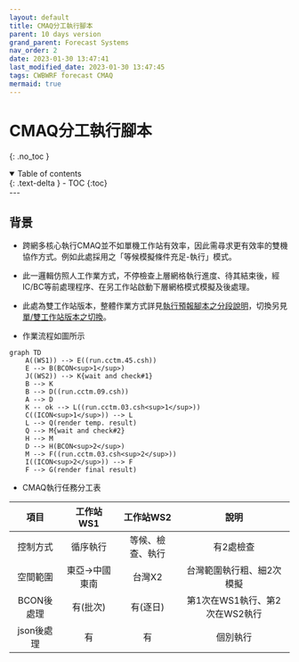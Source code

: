 ```yaml
---
layout: default
title: CMAQ分工執行腳本
parent: 10 days version
grand_parent: Forecast Systems
nav_order: 2
date: 2023-01-30 13:47:41
last_modified_date: 2023-01-30 13:47:45
tags: CWBWRF forecast CMAQ 
mermaid: true
---
```


# CMAQ分工執行腳本

{: .no_toc }

<details open markdown="block">
  <summary>
    Table of contents
  </summary>
  {: .text-delta }
- TOC
{:toc}
</details>
---

## 背景

- 跨網多核心執行CMAQ並不如單機工作站有效率，因此需尋求更有效率的雙機協作方式。例如此處採用之「等候模擬條件充足-執行」模式。
- 此一邏輯仿照人工作業方式，不停檢查上層網格執行進度、待其結束後，經IC/BC等前處理程序、在另工作站啟動下層網格模式模擬及後處理。
- 此處為雙工作站版本，整體作業方式詳見[執行預報腳本之分段說明](5daysVersion/10.fcst.cs.md)，切換另見[單/雙工作站版本之切換](10daysVersion/14.WS1vsWS2.md)。

- 作業流程如圖所示

```mermaid
graph TD
    A((WS1)) --> E((run.cctm.45.csh))
    E --> B(BCON<sup>1</sup>)
    J((WS2)) --> K{wait and check#1}
    B --> K
    B --> D((run.cctm.09.csh))
    A --> D
    K -- ok --> L((run.cctm.03.csh<sup>1</sup>))
    C((ICON<sup>1</sup>)) --> L
    L --> Q(render temp. result)
    Q --> M{wait and check#2}
    H --> M
    D --> H(BCON<sup>2</sup>)
    M --> F((run.cctm.03.csh<sup>2</sup>))
    I((ICON<sup>2</sup>)) --> F
    F --> G(render final result)
```

- CMAQ執行任務分工表

項目|工作站WS1|工作站WS2|說明
:-:|:-:|:-:|:-:
控制方式|循序執行|等候、檢查、執行|有2處檢查
空間範圍|東亞->中國東南|台灣X2|台灣範圍執行粗、細2次模擬
BCON後處理|有(批次)|有(逐日)|第1次在WS1執行、第2次在WS2執行
json後處理|有|有|個別執行

